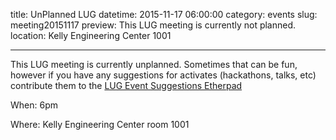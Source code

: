 title: UnPlanned LUG
datetime: 2015-11-17 06:00:00
category: events
slug: meeting20151117
preview: This LUG meeting is currently not planned.
location: Kelly Engineering Center 1001

---

This LUG meeting is currently unplanned. Sometimes that can be fun, however
if you have any suggestions for activates (hackathons, talks, etc) contribute
them to the [LUG Event Suggestions
Etherpad](http://etherpad.osuosl.org/osulug-event-suggestions)


When: 6pm

Where: Kelly Engineering Center room 1001
